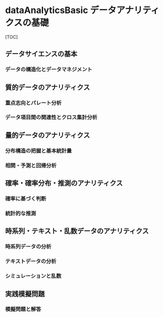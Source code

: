 # dataAnalyticsBasic データアナリティクスの基礎

[TOC]

## データサイエンスの基本
### データの構造化とデータマネジメント

## 質的データのアナリティクス
### 重点志向とパレート分析
### データ項目間の関連性とクロス集計分析

## 量的データのアナリティクス
### 分布構造の把握と基本統計量
### 相関・予測と回帰分析

## 確率・確率分布・推測のアナリティクス
### 確率に基づく判断
### 統計的な推測

## 時系列・テキスト・乱数データのアナリティクス
### 時系列データの分析
### テキストデータの分析
### シミュレーションと乱数

## 実践模擬問題
### 模擬問題と解答